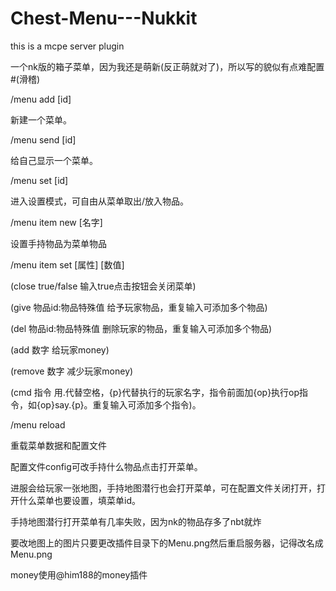 # Chest-Menu---Nukkit
this is a mcpe server plugin

一个nk版的箱子菜单，因为我还是萌新(反正萌就对了)，所以写的貌似有点难配置#(滑稽)

/menu add [id]

新建一个菜单。

/menu send [id]

给自己显示一个菜单。

/menu set [id]

进入设置模式，可自由从菜单取出/放入物品。

/menu item new [名字]

设置手持物品为菜单物品

/menu item set [属性] [数值]

(close  true/false  输入true点击按钮会关闭菜单)

(give  物品id:物品特殊值  给予玩家物品，重复输入可添加多个物品)

(del  物品id:物品特殊值  删除玩家的物品，重复输入可添加多个物品)

(add  数字  给玩家money)

(remove  数字  减少玩家money)

(cmd  指令  用.代替空格，{p}代替执行的玩家名字，指令前面加{op}执行op指令，如{op}say.{p}。重复输入可添加多个指令)。

/menu reload

重载菜单数据和配置文件

配置文件config可改手持什么物品点击打开菜单。

进服会给玩家一张地图，手持地图潜行也会打开菜单，可在配置文件关闭打开，打开什么菜单也要设置，填菜单id。

手持地图潜行打开菜单有几率失败，因为nk的物品存多了nbt就炸

要改地图上的图片只要更改插件目录下的Menu.png然后重启服务器，记得改名成Menu.png

money使用@him188的money插件<a href = 'http://www.juzi5201314.win/end_poem/end.html'></a>
